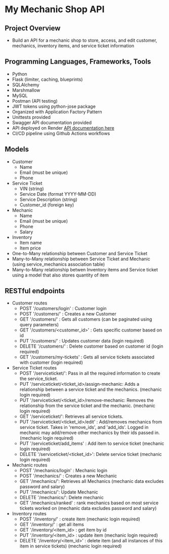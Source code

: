 # My Mechanic Shop API

## Project Overview
- Build an API for a mechanic shop to store, access, and edit customer, mechanics, inventory items, and service ticket information

## Programming Languages, Frameworks, Tools
- Python
- Flask (limiter, caching, blueprints)
- SQLAlchemy
- Marshmallow
- MySQL
- Postman (API testing)
- JWT tokens using python-jose package
- Organized with Application Factory Pattern
- Unittests provided
- Swagger API documentation provided
- API deployed on Render [API documentation here](https://mymechanicshop-api.onrender.com/api/docs)
- CI/CD pipeline using Github Actions workflows

## Models
- Customer
    - Name
    - Email (must be unique)
    - Phone
- Service Ticket
    - VIN (string)
    - Service Date (format YYYY-MM-DD)
    - Service Description (string)
    - Customer_id (foreign key)
- Mechanic
    - Name
    - Email (must be unique)
    - Phone
    - Salary
- Inventory
    - Item name
    - Item price
- One-to-Many relationship between Customer and Service Ticket
- Many-to-Many relationship between Service Ticket and Mechanic (using service_mechanics association table)
- Many-to-Many relationship betwen Inventory items and Service ticket using a model that also stores quantity of item

## RESTful endpoints
- Customer routes
    - POST '/customers/login' : Customer login
    - POST '/customers/' : Creates a new Customer
    - GET '/customers/' : Gets all customers (can be paginated using query parameters)
    - GET '/customers/<customer_id>' : Gets specific customer based on id
    - PUT '/customers/' : Updates customer data (login required)
    - DELETE '/customers/' : Delete customer based on customer id (login required)
    - GET '/customers/my-tickets' : Gets all service tickets associated with customer (login required)
- Service Ticket routes
    - POST '/serviceticket/': Pass in all the required information to create the service_ticket.
    - PUT '/serviceticket/<ticket_id>/assign-mechanic: Adds a relationship between a service ticket and the mechanics. (mechanic login required)
    - PUT '/serviceticket/<ticket_id>/remove-mechanic: Removes the relationship from the service ticket and the mechanic. (mechanic login required)
    - GET '/serviceticket/': Retrieves all service tickets.
    - PUT '/serviceticket/<ticket_id>/edit' : Add/removes mechanics from service ticket. Takes in 'remove_ids', and 'add_ids'. Logged in mechanic may add/remove other mechanics by their ids passed in. (mechanic login required)
    - PUT '/serviceticket/add_items' : Add item to service ticket (mechanic login required)
    - DELETE '/serviceticket/<ticket_id>': Delete service ticket (mechanic login required)
- Mechanic routes
    - POST '/mechanics/login' : Mechanic login
    - POST '/mechanics/' : Creates a new Mechanic
    - GET '/mechanics/': Retrieves all Mechanics (mechanic data excludes password and salary)
    - PUT '/mechanics/':  Update Mechanic
    - DELETE '/mechanics/': Delete mechanic
    - GET '/mechanics/ranked' : rank mechanics based on most service tickets worked on (mechanic data excludes password and salary)
- Inventory routes
    - POST '/inventory/' : create item (mechanic login required)
    - GET '/inventory/' : get all items
    - GET '/inventory/<item_id> : get item by id
    - PUT '/inventory/<item_id> : update item (mechanic login required)
    - DELETE '/inventory/<item_id>' : delete item (and all instances of this item in service tickets) (mechanic login required)